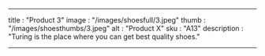 
---

title : "Product 3"
image : "/images/shoesfull/3.jpeg"
thumb : "/images/shoesthumbs/3.jpeg"
alt : "Product X"
sku : "A13"
description : "Turing is the place where you can get best quality shoes."



---